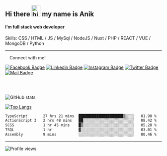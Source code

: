 ## Hi there <img src="https://user-images.githubusercontent.com/1303154/88677602-1635ba80-d120-11ea-84d8-d263ba5fc3c0.gif" width="28px" height="36" alt="hi"> my name is Anik

#### I’m full stack web developer

Skills:  CSS / HTML / JS / MySql / NodeJS / Nuxt / PHP / REACT / VUE / MongoDB / Python


---

&emsp;Connect with me!

<a href="https://www.facebook.com/anik.aritro" target="_blank">![Facebook Badge](https://img.shields.io/badge/Facebook-1877F2?style=for-the-badge&logo=facebook&logoColor=white)</a> [![Linkedin Badge](https://img.shields.io/badge/LinkedIn-0077B5?style=for-the-badge&logo=linkedin&logoColor=white)](https://www.linkedin.com/in/anik-hossain-dev) [![Instagram Badge](https://img.shields.io/badge/Instagram-E4405F?style=for-the-badge&logo=instagram&logoColor=white)](https://www.instagram.com/aritro.anik) [![Twitter Badge](https://img.shields.io/badge/Twitter-1DA1F2?style=for-the-badge&logo=twitter&logoColor=white)](https://twitter.com/AritroAnik) [![Mail Badge](https://img.shields.io/badge/Gmail-D14836?style=for-the-badge&logo=gmail&logoColor=white)](mailto:anik.wdev@gmail.com)

</br>
</br>


![GitHub stats](https://github-readme-stats.vercel.app/api?username=anik-hossain&show_icons=true&theme=monokai)

[![Top Langs](https://github-readme-stats.vercel.app/api/top-langs/?username=anik-hossain&layout=compact&theme=monokai)](https://github.com/anik-hossain)

<!--START_SECTION:waka-->

```txt
TypeScript       27 hrs 21 mins  ████████████████████▒░░░░   81.98 %
ActionScript 3   2 hrs 48 mins   ██░░░░░░░░░░░░░░░░░░░░░░░   08.42 %
SCSS             1 hr 45 mins    █▒░░░░░░░░░░░░░░░░░░░░░░░   05.28 %
TSQL             1 hr            ▓░░░░░░░░░░░░░░░░░░░░░░░░   03.01 %
Assembly         9 mins          ░░░░░░░░░░░░░░░░░░░░░░░░░   00.46 %
```

<!--END_SECTION:waka-->
---

![Profile views](https://gpvc.arturio.dev/anik-hossain)  
